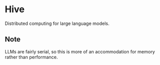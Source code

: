 # Hive
Distributed computing for large language models.

## Note
LLMs are fairly serial, so this is more of an accommodation for memory rather than performance.
